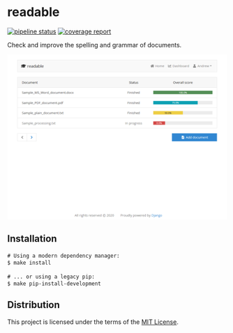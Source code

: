 readable
========
[![pipeline status][pipeline]][readable_coverage]
[![coverage report][coverage]][readable_coverage]

Check and improve the spelling and grammar of documents.

[![showcase][showcase]][readable_homepage]

Installation
------------
```shell
# Using a modern dependency manager:
$ make install

# ... or using a legacy pip:
$ make pip-install-development
```

Distribution
------------
This project is licensed under the terms of the [MIT License](LICENSE).

[readable_homepage]: <https://readable.pw>
[readable_coverage]: <https://coverage.readable.pw>

[pipeline]: <https://gitlab.com/amalchuk/readable/badges/master/pipeline.svg?style=flat-square>
[coverage]: <https://gitlab.com/amalchuk/readable/badges/master/coverage.svg?style=flat-square>
[showcase]: <showcase/homepage.png>
